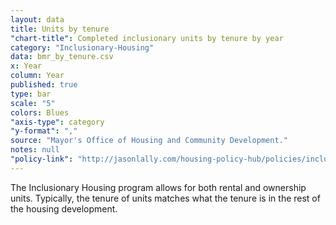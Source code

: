 ```yaml
---
layout: data
title: Units by tenure
"chart-title": Completed inclusionary units by tenure by year
category: "Inclusionary-Housing"
data: bmr_by_tenure.csv
x: Year
column: Year
published: true
type: bar
scale: "5"
colors: Blues
"axis-type": category
"y-format": ","
source: "Mayor's Office of Housing and Community Development."
notes: null
"policy-link": "http://jasonlally.com/housing-policy-hub/policies/inclusionary-housing/"
---
```


The Inclusionary Housing program allows for both rental and ownership units. Typically, the tenure of units matches what the tenure is in the rest of the housing development.